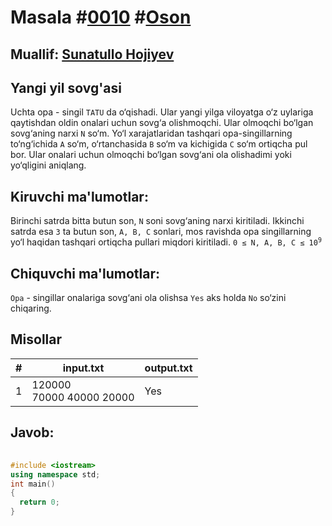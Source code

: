 <h1>Masala #<a href="https://robocontest.uz/tasks/0010">0010</a> #<a href="https://robocontest.uz/tasks?category=1">Oson</a></h1>
<h2> Muallif: <a href="https://robocontest.uz/profile/sunnat">Sunatullo Hojiyev</a></h2>
<h2>Yangi yil sovg'asi</h2>
<p>
  Uchta opa - singil <code>TATU</code> da o‘qishadi. Ular yangi yilga viloyatga o‘z uylariga qaytishdan oldin onalari uchun sovg‘a olishmoqchi. Ular olmoqchi bo‘lgan sovg‘aning narxi 
<code>N</code> so‘m. Yo‘l xarajatlaridan tashqari opa-singillarning to‘ng‘ichida 
<code>A</code> so‘m, o‘rtanchasida 
<code>B</code> so‘m va kichigida 
<code>C</code> so‘m ortiqcha pul bor. Ular onalari uchun olmoqchi bo‘lgan sovg‘ani ola olishadimi yoki yo‘qligini aniqlang.
</p>
<h2>Kiruvchi ma'lumotlar:</h2>
<p>
	Birinchi satrda bitta butun son, 
<code>N</code> soni sovg‘aning narxi kiritiladi. Ikkinchi satrda esa 
<code>3</code> ta butun son, 
<code>A, B, C</code> sonlari, mos ravishda opa singillarning yo‘l haqidan tashqari ortiqcha pullari miqdori kiritiladi.
<code>0 ≤ N, A, B, C ≤ 10<sup>9</sup></code>
</p>
<h2>Chiquvchi ma'lumotlar:</h2>
<p>
	<code>Opa</code> - singillar onalariga sovg‘ani ola olishsa <code>Yes</code> aks holda <code>No</code> so‘zini chiqaring.
</p>
<h2>Misollar</h2>
<table>
  <thead>
  	<tr>
		<th>#</th>
	    <th>input.txt</th>
	    <th>output.txt</th>
  	</tr>
  </thead>
  <tbody>
  	<tr>
		  <td>1</td>
	    <td>120000<br>70000 40000 20000</td>
	    <td>Yes</td>
	  </tr>
  </tbody>
</table>
<h2>Javob:</h2>

######
```cpp
#include <iostream>
using namespace std;
int main()
{
  return 0;
}
```

